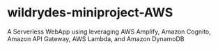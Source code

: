 # wildrydes-miniproject-AWS
 A Serverless WebApp using leveraging AWS Amplify, Amazon  Cognito, Amazon API Gateway, AWS Lambda, and Amazon DynamoDB
